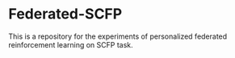 # Federated-SCFP
This is a repository for the experiments of personalized federated reinforcement learning on SCFP task.
